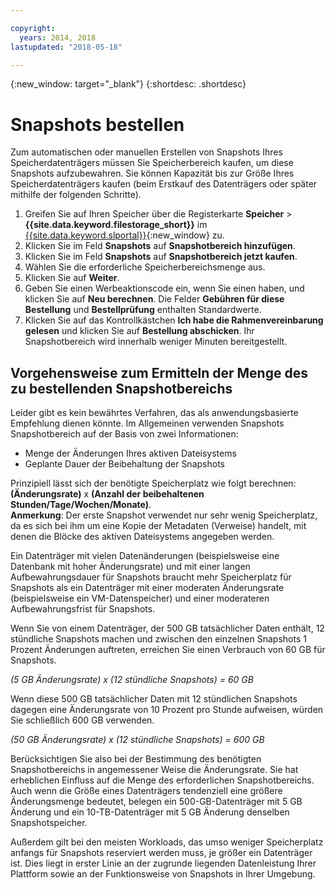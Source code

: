 ```yaml
---

copyright:
  years: 2014, 2018
lastupdated: "2018-05-18"

---
```

{:new_window: target="_blank"}
{:shortdesc: .shortdesc}

# Snapshots bestellen

Zum automatischen oder manuellen Erstellen von Snapshots Ihres Speicherdatenträgers müssen Sie Speicherbereich kaufen, um diese Snapshots aufzubewahren. Sie können Kapazität bis zur Größe Ihres Speicherdatenträgers kaufen (beim Erstkauf des Datenträgers oder später mithilfe der folgenden Schritte).

1. Greifen Sie auf Ihren Speicher über die Registerkarte **Speicher** > **{{site.data.keyword.filestorage_short}}** im [{{site.data.keyword.slportal}}](https://control.softlayer.com/){:new_window} zu.
2. Klicken Sie im Feld **Snapshots** auf **Snapshotbereich hinzufügen**.
3. Klicken Sie im Feld **Snapshots** auf **Snapshotbereich jetzt kaufen**.
3. Wählen Sie die erforderliche Speicherbereichsmenge aus.
4. Klicken Sie auf **Weiter**.
5. Geben Sie einen Werbeaktionscode ein, wenn Sie einen haben, und klicken Sie auf **Neu berechnen**. Die Felder **Gebühren für diese Bestellung** und **Bestellprüfung** enthalten Standardwerte.
6. Klicken Sie auf das Kontrollkästchen **Ich habe die Rahmenvereinbarung gelesen** und klicken Sie auf **Bestellung abschicken**. Ihr Snapshotbereich wird innerhalb weniger Minuten bereitgestellt.

## Vorgehensweise zum Ermitteln der Menge des zu bestellenden Snapshotbereichs

Leider gibt es kein bewährtes Verfahren, das als anwendungsbasierte Empfehlung dienen könnte. Im Allgemeinen verwenden Snapshots Snapshotbereich auf der Basis von zwei Informationen:
- Menge der Änderungen Ihres aktiven Dateisystems
- Geplante Dauer der Beibehaltung der Snapshots  

Prinzipiell lässt sich der benötigte Speicherplatz wie folgt berechnen: **(Änderungsrate)** x **(Anzahl der beibehaltenen Stunden/Tage/Wochen/Monate)**.  
**Anmerkung**: Der erste Snapshot verwendet nur sehr wenig Speicherplatz, da es sich bei ihm um eine Kopie der Metadaten
(Verweise) handelt, mit denen die Blöcke des aktiven Dateisystems angegeben werden.

Ein Datenträger mit vielen Datenänderungen (beispielsweise eine Datenbank mit hoher Änderungsrate) und mit einer langen Aufbewahrungsdauer für Snapshots braucht mehr Speicherplatz für Snapshots als ein Datenträger mit einer moderaten Änderungsrate (beispielsweise ein VM-Datenspeicher) und einer moderateren Aufbewahrungsfrist für Snapshots.

Wenn Sie von einem Datenträger, der 500 GB tatsächlicher Daten enthält, 12 stündliche Snapshots machen und zwischen den einzelnen Snapshots 1 Prozent Änderungen auftreten, erreichen Sie einen Verbrauch von 60 GB für Snapshots.

*(5 GB Änderungsrate) x (12 stündliche Snapshots) = 60 GB*

Wenn diese 500 GB tatsächlicher Daten mit 12 stündlichen Snapshots dagegen eine Änderungsrate von 10 Prozent pro Stunde aufweisen, würden Sie schließlich 600 GB verwenden.

*(50 GB Änderungsrate) x (12 stündliche Snapshots) = 600 GB*

Berücksichtigen Sie also bei der Bestimmung des benötigten Snapshotbereichs in angemessener Weise die Änderungsrate. Sie hat erheblichen Einfluss auf die Menge des erforderlichen Snapshotbereichs. Auch wenn die Größe eines Datenträgers tendenziell eine größere Änderungsmenge bedeutet, belegen ein 500-GB-Datenträger mit 5 GB Änderung und ein 10-TB-Datenträger mit 5 GB Änderung denselben Snapshotspeicher.

Außerdem gilt bei den meisten Workloads, das umso weniger Speicherplatz anfangs für Snapshots reserviert werden muss, je größer ein Datenträger ist. Dies liegt in erster Linie an der zugrunde liegenden Datenleistung Ihrer Plattform sowie an der Funktionsweise von Snapshots in Ihrer Umgebung.
